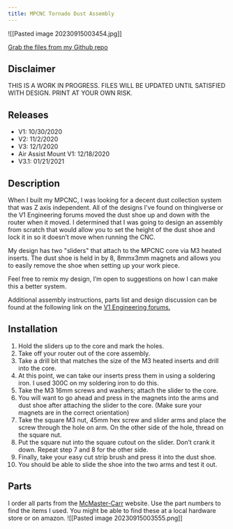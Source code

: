 ```yaml
---
title: MPCNC Tornado Dust Assembly
---
```

![[Pasted image 20230915003454.jpg]]

[Grab the files from my Github repo](https://github.com/rc-austinoneil/mpcnc-tornado/blob/master/readme.md)
## Disclaimer
THIS IS A WORK IN PROGRESS. FILES WILL BE UPDATED UNTIL SATISFIED WITH DESIGN. PRINT AT YOUR OWN RISK.

## Releases
* V1: 10/30/2020
* V2: 11/2/2020
* V3: 12/1/2020
* Air Assist Mount V1: 12/18/2020
* V3.1: 01/21/2021
## Description
When I built my MPCNC, I was looking for a decent dust collection system that was Z axis independent. All of the designs I've found on thingiverse or the V1 Engineering forums moved the dust shoe up and down with the router when it moved. I determined that I was going to design an assembly from scratch that would allow you to set the height of the dust shoe and lock it in so it doesn’t move when running the CNC. 

My design has two "sliders" that attach to the MPCNC core via M3 heated inserts. The dust shoe is held in by 8, 8mmx3mm magnets and allows you to easily remove the shoe when setting up your work piece.

Feel free to remix my design, I’m open to suggestions on how I can make this a better system.

Additional assembly instructions, parts list and design discussion can be found at the following link on the [V1 Engineering forums.](https://forum.v1e.com/t/mpcnc-primo-tornado-z-independent-dust-collection/22054/1)

## Installation
1. Hold the sliders up to the core and mark the holes.
2. Take off your router out of the core assembly. 
3. Take a drill bit that matches the size of the M3 heated inserts and drill into the core. 
4. At this point, we can take our inserts press them in using a soldering iron. I used 300C on my soldering iron to do this.
5. Take the M3 16mm screws and washers; attach the slider to the core.
6. You will want to go ahead and press in the magnets into the arms and dust shoe after attaching the slider to the core. (Make sure your magnets are in the correct orientation)
7. Take the square M3 nut, 45mm hex screw and slider arms and place the screw through the hole on arm. On the other side of the hole, thread on the square nut. 
8. Put the square nut into the square cutout on the slider. Don’t crank it down. Repeat step 7 and 8 for the other side.
9. Finally, take your easy cut strip brush and press it into the dust shoe. 
10. You should be able to slide the shoe into the two arms and test it out.

## Parts
I order all parts from the [McMaster-Carr](https://www.mcmaster.com/) website. Use the part numbers to find the items I used.
You might be able to find these at a local hardware store or on amazon.
![[Pasted image 20230915003555.png]]